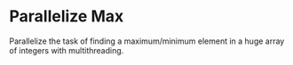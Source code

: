 # Parallelize Max

Parallelize the task of finding a maximum/minimum element in a huge array of integers with multithreading.